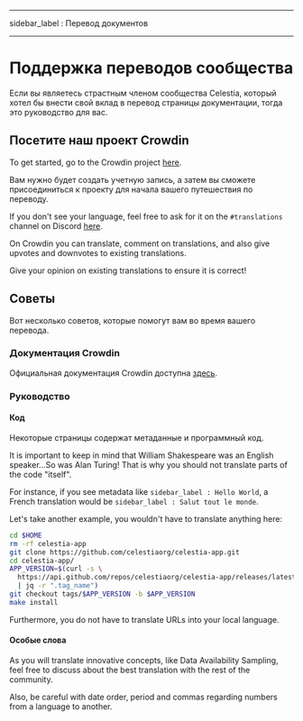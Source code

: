 - - -
sidebar_label : Перевод документов
- - -

# Поддержка переводов сообщества

Если вы являетесь страстным членом сообщества Celestia, который хотел бы внести свой вклад в перевод страницы документации, тогда это руководство для вас.

## Посетите наш проект Crowdin

To get started, go to the Crowdin project [here](https://crowdin.com/project/celestia-docs).

Вам нужно будет создать учетную запись, а затем вы сможете присоединиться к проекту для начала вашего путешествия по переводу.

If you don't see your language, feel free to ask for it on the `#translations` channel on Discord [here](https://discord.gg/celestiacommunity).

On Crowdin you can translate, comment on translations, and also give upvotes and downvotes to existing translations.

Give your opinion on existing translations to ensure it is correct!

## Советы

Вот несколько советов, которые помогут вам во время вашего перевода.

### Документация Crowdin

Официальная документация Crowdin доступна [здесь](https://support.crowdin.com/online-editor).

### Руководство

#### Код

Некоторые страницы содержат метаданные и программный код.

It is important to keep in mind that William Shakespeare was an English speaker...So was Alan Turing! That is why you should not translate parts of the code "itself".

For instance, if you see metadata like `sidebar_label : Hello World`, a French translation would be `sidebar_label : Salut tout le monde`.

Let's take another example, you wouldn't have to translate anything here:

```sh
cd $HOME
rm -rf celestia-app
git clone https://github.com/celestiaorg/celestia-app.git
cd celestia-app/
APP_VERSION=$(curl -s \
  https://api.github.com/repos/celestiaorg/celestia-app/releases/latest \
  | jq -r ".tag_name")
git checkout tags/$APP_VERSION -b $APP_VERSION
make install
```

Furthermore, you do not have to translate URLs into your local language.

#### Особые слова

As you will translate innovative concepts, like Data Availability Sampling, feel free to discuss about the best translation with the rest of the community.

Also, be careful with date order, period and commas regarding numbers from a language to another.
